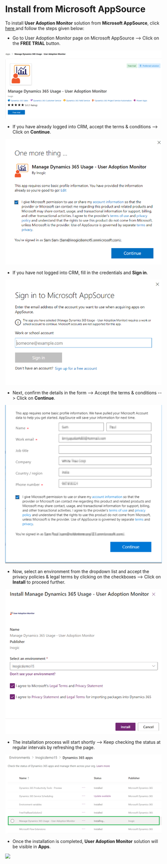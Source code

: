 # Install from Microsoft AppSource

To install **User Adoption Monitor** solution from **Microsoft AppSource**, click[ here ](https://appsource.microsoft.com/en-us/product/dynamics-365/inogic.728355ef-5b19-45f6-bb63-9680886e551a)and follow the steps given below:&#x20;

* Go to User Adoption Monitor page on Microsoft AppSource --> Click on the **FREE TRIAL** button.

![](<../../.gitbook/assets/1 (21).png>)

* If you have already logged into CRM, accept the terms & conditions --> Click on **Continue**.&#x20;

![](../../.gitbook/assets/u123.png)

* If you have not logged into CRM, fill in the credentials and **Sign in**.

![](<../../.gitbook/assets/2 (4).png>)

* Next, confirm the details in the form --> Accept the terms & conditions --> Click on **Continue**.

![](<../../.gitbook/assets/4 (12).png>)

* Now, select an environment from the dropdown list and accept the privacy policies & legal terms by clicking on the checkboxes --> Click on **Install** to proceed further.

![](../../.gitbook/assets/u111.png)

* The installation process will start shortly --> Keep checking the status at regular intervals by refreshing the page.

![](../../.gitbook/assets/UAMMM.png)

* Once the installation is completed, **User Adoption Monitor** solution will be visible in **Apps**.

![](../../.gitbook/assets/2021\_01\_12\_15\_27\_10\_Greenshot.png)
